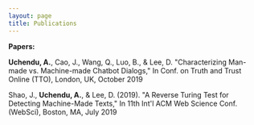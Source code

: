 ```yaml
---
layout: page
title: Publications
---
```


**Papers:** 

**Uchendu, A.**, Cao, J., Wang, Q., Luo, B., & Lee, D. "Characterizing Man-made vs. Machine-made
Chatbot Dialogs," In Conf. on Truth and Trust Online (TTO), London, UK, October 2019

Shao, J., **Uchendu, A.**, & Lee, D. (2019). "A Reverse Turing Test for Detecting Machine-Made
Texts," In 11th Int'l ACM Web Science Conf. (WebSci), Boston, MA, July 2019





